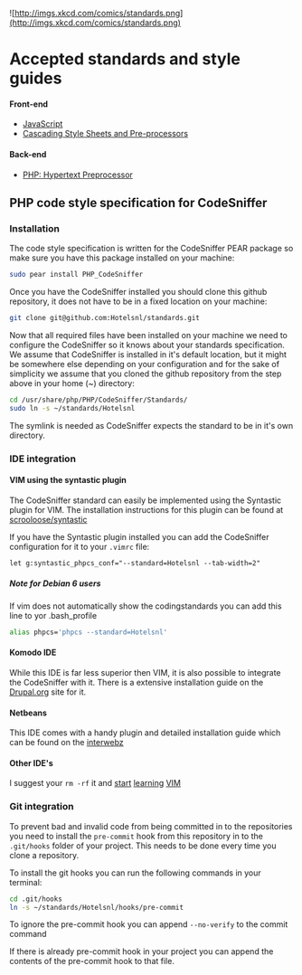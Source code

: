 ![http://imgs.xkcd.com/comics/standards.png](http://imgs.xkcd.com/comics/standards.png)

# Accepted standards and style guides

#### Front-end

- [JavaScript](https://github.com/Hotelsnl/standards/wiki/JavaScript)
- [Cascading Style Sheets and Pre-processors](https://github.com/Hotelsnl/standards/wiki/CSS)

#### Back-end

- [PHP: Hypertext Preprocessor](https://github.com/Hotelsnl/standards/wiki/PHP)

## PHP code style specification for CodeSniffer

### Installation

The code style specification is written for the CodeSniffer PEAR package so make
sure you have this package installed on your machine:

```bash
sudo pear install PHP_CodeSniffer
```

Once you have the CodeSniffer installed you should clone this github repository,
it does not have to be in a fixed location on your machine:

```bash
git clone git@github.com:Hotelsnl/standards.git
```

Now that all required files have been installed on your machine we need to
configure the CodeSniffer so it knows about your standards specification. We
assume that CodeSniffer is installed in it's default location, but it might be
somewhere else depending on your configuration and for the sake of simplicity we
assume that you cloned the github repository from the step above in your home
(~) directory:

```bash
cd /usr/share/php/PHP/CodeSniffer/Standards/
sudo ln -s ~/standards/Hotelsnl
```

The symlink is needed as CodeSniffer expects the standard to be in it's own
directory.

### IDE integration

#### VIM using the syntastic plugin

The CodeSniffer standard can easily be implemented using the Syntastic plugin
for VIM. The installation instructions for this plugin can be found at
[scrooloose/syntastic](https://github.com/scrooloose/syntastic)

If you have the Syntastic plugin installed you can add the CodeSniffer
configuration for it to your `.vimrc` file:

```viml
let g:syntastic_phpcs_conf="--standard=Hotelsnl --tab-width=2"
```

##### Note for Debian 6 users

If vim does not automatically show the codingstandards you can add this line to
yor .bash_profile

```bash
alias phpcs='phpcs --standard=Hotelsnl'
```

#### Komodo IDE

While this IDE is far less superior then VIM, it is also possible to integrate
the CodeSniffer with it. There is a extensive installation guide on the
[Drupal.org](http://drupal.org/node/1410310) site for it.

#### Netbeans

This IDE comes with a handy plugin and detailed installation guide which can be
found on the
[interwebz](http://www.amaxus.com/cms-blog/coding-standards-netbeans-php-codesniffer)

#### Other IDE's

I suggest your `rm -rf` it and [start](http://vim-adventures.com/)
[learning](http://vimcasts.org/) [VIM](http://www.vim.org/)

### Git integration

To prevent bad and invalid code from being committed in to the repositories you
need to install the `pre-commit` hook from this repository in to the
`.git/hooks` folder of your project. This needs to be done every time you clone
a repository.

To install the git hooks you can run the following commands in your terminal:

```bash
cd .git/hooks
ln -s ~/standards/Hotelsnl/hooks/pre-commit
```

To ignore the pre-commit hook you can append `--no-verify` to the commit command

If there is already pre-commit hook in your project you can append the contents
of the pre-commit hook to that file.
